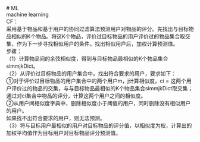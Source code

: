 <div># ML</div>
<div>machine learning</div>
<div>CF：</div>
<div>采用基于物品和基于用户的协同过滤算法预测用户对物品的评分。先找出与目标物品相似的K个物品。将这K个物品，评价过目标物品的用户评价过的物品集合取交集，作为下一步寻找相似用户的条件。找出相似用户后，加权计算预测值。</div>
<div>步骤：</div>
<div>（1）计算物品间的余弦相似度，得到与目标物品最相似的K个物品集合simmjkDict。</div>
<div>（2）从评价过目标物品的用户集合中，找出符合要求的用户，要求如下：</div>
<div>①对于评价过目标物品的用户集合中的两个用户m，j计算相似度，ci = 这两个用户评价过的物品的交集，与与目标物品最相似的K个物品集合simmjkDict取交集；</div>
<div>通过对ci集合中物品的评分，计算这两个用户之间的相似度。</div>
<div>②从用户间相似度字典中，删除相似度小于阈值的用户，同时删除没有相似用户的用户。</div>
<div>如果找不出符合要求的用户，则无法预测。</div>
<div>（3）将与目标用户最相似的用户对目标物品的评分值，以相似度为权，计算出的加权平均值作为目标用户对目标物品评分预测值。</div>

